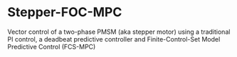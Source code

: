 # Stepper-FOC-MPC
Vector control of a two-phase PMSM (aka stepper motor) using a traditional PI control, a deadbeat predictive controller and Finite-Control-Set Model Predictive Control (FCS-MPC)
